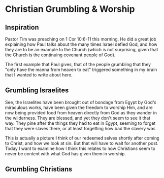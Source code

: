 # Christian Grumbling & Worship

## Inspiration

Pastor Tim was preaching on 1 Cor 10:6-11 this morning. He did a great job explaining how Paul talks about the many times Israel defied God, and how they are to be an example to the Church (which is not surprising, given that the Church is the continuing covenant people of God).

The first example that Paul gives, that of the people grumbling that they "only have the manna from heaven to eat" triggered something in my brain that I wanted to write about here.

## Grumbling Israelites

See, the Israelites have been brought out of bondage from Egypt by God's miraculous works, have been given the freedom to worship Him, and are now being provided food from heaven directly from God as they wander in the wilderness. They are blessed, and yet they don't seem to see it that way. They pine after the things they had to eat in Egypt, seeming to forget that they were slaves there, or at least forgetting how bad the slavery was. 

This is actually a picture I think of our redeemed selves shortly after coming to Christ, and how we look at sin. But that will have to wait for another post. Today I want to examine how I think this relates to how Christians seem to never be content with what God has given them in worship.

## Grumbling Christians


